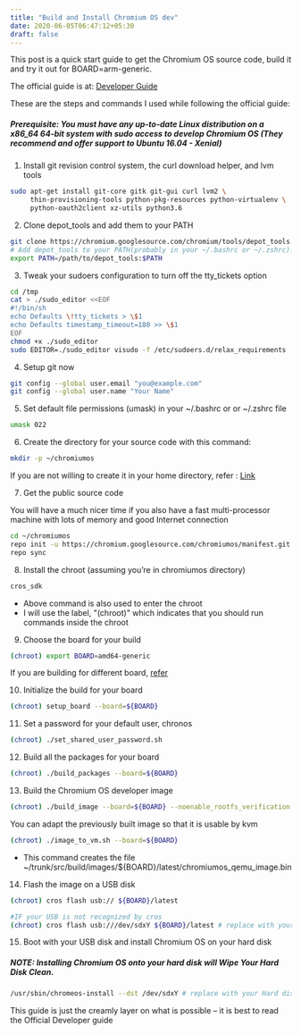 ```yaml
---
title: "Build and Install Chromium OS dev"
date: 2020-06-05T06:47:12+05:30
draft: false
---
```


This post is a quick start guide to get the Chromium OS source code, build it and try it out for BOARD=arm-generic. 

The official guide is at: [Developer Guide](https://chromium.googlesource.com/chromiumos/docs/+/master/developer_guide.md)

These are the steps and commands I used while following the official guide:

##### Prerequisite: You must have any up-to-date Linux distribution on a x86_64 64-bit system with sudo access to develop Chromium OS (They recommend and offer support to Ubuntu 16.04 - Xenial)

1. Install git revision control system, the curl download helper, and lvm tools
```bash
sudo apt-get install git-core gitk git-gui curl lvm2 \ 
     thin-provisioning-tools python-pkg-resources python-virtualenv \
     python-oauth2client xz-utils python3.6
```

2. Clone depot_tools and add them to your PATH
```bash
git clone https://chromium.googlesource.com/chromium/tools/depot_tools.git
# Add depot_tools to your PATH(probably in your ~/.bashrc or ~/.zshrc):
export PATH=/path/to/depot_tools:$PATH
```

3. Tweak your sudoers configuration to turn off the tty_tickets option
```bash
cd /tmp
cat > ./sudo_editor <<EOF
#!/bin/sh
echo Defaults \!tty_tickets > \$1          
echo Defaults timestamp_timeout=180 >> \$1
EOF
chmod +x ./sudo_editor
sudo EDITOR=./sudo_editor visudo -f /etc/sudoers.d/relax_requirements
```

4. Setup git now
```bash
git config --global user.email "you@example.com"
git config --global user.name "Your Name"
```

5. Set default file permissions (umask) in your ~/.bashrc or or ~/.zshrc file 
```bash 
umask 022 
``` 

6. Create the directory for your source code with this command:
```bash
mkdir -p ~/chromiumos
```
If you are not willing to create it in your home directory, refer : [Link](https://chromium.googlesource.com/chromiumos/docs/+/master/developer_guide.md#decide-where-your-source-will-live)

7. Get the public source code

You will have a much nicer time if you also have a fast multi-processor machine with lots of memory and good Internet connection
```bash
cd ~/chromiumos
repo init -u https://chromium.googlesource.com/chromiumos/manifest.git --repo-url https://chromium.googlesource.com/external/repo.git
repo sync
```

8. Install the chroot (assuming you’re in chromiumos directory) 
```bash
cros_sdk
```
- Above command is also used to enter the chroot
- I will use the label, "(chroot)" which indicates that you should run commands inside the chroot


9. Choose the board for your build
```bash
(chroot) export BOARD=amd64-generic
```
If you are building for different board, [refer](https://chromium.googlesource.com/chromiumos/docs/+/master/developer_guide.md#select-a-board)

10. Initialize the build for your board
```bash
(chroot) setup_board --board=${BOARD}
```

11. Set a password for your default user, chronos
```bash
(chroot) ./set_shared_user_password.sh
```

12. Build all the packages for your board
```bash
(chroot) ./build_packages --board=${BOARD}
```

13. Build the Chromium OS developer image
```bash
(chroot) ./build_image --board=${BOARD} --noenable_rootfs_verification dev
```

You can adapt the previously built image so that it is usable by kvm 
```bash
(chroot) ./image_to_vm.sh --board=${BOARD}
```
- This command creates the file ~/trunk/src/build/images/${BOARD}/latest/chromiumos_qemu_image.bin

14. Flash the image on a USB disk
```bash
(chroot) cros flash usb:// ${BOARD}/latest

#IF your USB is not recognized by cros
(chroot) cros flash usb:///dev/sdxY ${BOARD}/latest # replace with your USB parition
```

15. Boot with your USB disk and install Chromium OS on your hard disk 

##### NOTE: Installing Chromium OS onto your hard disk will Wipe Your Hard Disk Clean.
```bash
/usr/sbin/chromeos-install --dst /dev/sdxY # replace with your Hard disk parition
```


This guide is just the creamly layer on what is possible – it is best to read the Official Developer guide
